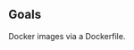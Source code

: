 ## Goals 
Docker images via a Dockerfile.
<!--stackedit_data:
eyJoaXN0b3J5IjpbODE5OTg3MjM3LC0yMDg4NzQ2NjEyXX0=
-->